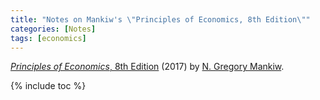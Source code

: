 ```yaml
---
title: "Notes on Mankiw's \"Principles of Economics, 8th Edition\""
categories: [Notes]
tags: [economics]
---
```


[*Principles of Economics*, 8th Edition](https://www.amazon.com/dp/1305585127) (2017) by [N. Gregory Mankiw](https://scholar.harvard.edu/mankiw/home).

{% include toc %}